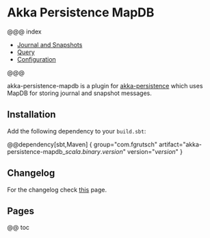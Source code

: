 # Akka Persistence MapDB

@@@ index

* [Journal and Snapshots](journal-snapshots.md)
* [Query](query.md)
* [Configuration](configuration.md)

@@@

akka-persistence-mapdb is a plugin for [akka-persistence](https://doc.akka.io/docs/akka/current/typed/index-persistence.html) which uses MapDB for storing journal and snapshot messages.

## Installation

Add the following dependency to your `build.sbt`:


@@dependency[sbt,Maven] {
  group="com.fgrutsch"
  artifact="akka-persistence-mapdb_$scala.binary.version$"
  version="$version$"
}

## Changelog

For the changelog check [this](https://github.com/fgrutsch/akka-persistence-mapdb/releases) page.


## Pages

@@ toc